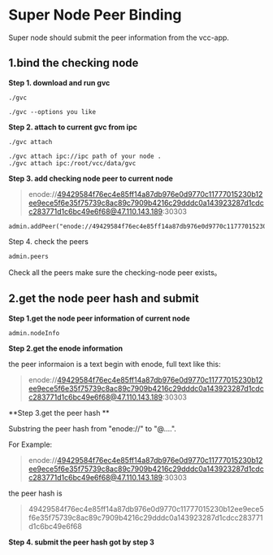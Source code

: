 # **Super Node Peer Binding**

Super node should submit the peer information from the vcc-app.

## 1.bind the checking node

**Step 1. download and run gvc**

```
./gvc
```

```
./gvc --options you like
```

**Step 2. attach to current gvc from ipc**

```
./gvc attach
```

```
./gvc attach ipc://ipc path of your node .
./gvc attach ipc:/root/vcc/data/gvc
```

**Step 3. add checking node peer to current node**

> enode://49429584f76ec4e85ff14a87db976e0d9770c11777015230b12ee9ece5f6e35f75739c8ac89c7909b4216c29dddc0a143923287d1cdcc283771d1c6bc49e6f68@47.110.143.189:30303

```
admin.addPeer("enode://49429584f76ec4e85ff14a87db976e0d9770c11777015230b12ee9ece5f6e35f75739c8ac89c7909b4216c29dddc0a143923287d1cdcc283771d1c6bc49e6f68@47.110.143.189:30303")
```

Step 4. check the peers

```
admin.peers
```

Check all the peers make sure the checking-node peer exists。

## 2.get the node peer hash and submit

**Step 1.get the node peer information of current node**

```
admin.nodeInfo
```

**Step 2.get the enode information**

the peer informaion is a text begin with enode, full text like this:

> enode://49429584f76ec4e85ff14a87db976e0d9770c11777015230b12ee9ece5f6e35f75739c8ac89c7909b4216c29dddc0a143923287d1cdcc283771d1c6bc49e6f68@47.110.143.189:30303

**Step 3.get the peer hash **

Substring the peer hash from "enode://" to "@....".

For Example:

> enode://49429584f76ec4e85ff14a87db976e0d9770c11777015230b12ee9ece5f6e35f75739c8ac89c7909b4216c29dddc0a143923287d1cdcc283771d1c6bc49e6f68@47.110.143.189:30303

the peer hash is

> 49429584f76ec4e85ff14a87db976e0d9770c11777015230b12ee9ece5f6e35f75739c8ac89c7909b4216c29dddc0a143923287d1cdcc283771d1c6bc49e6f68

**Step 4. submit the peer hash got by step 3**

